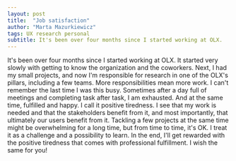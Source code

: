 ```yaml
---
layout: post
title:  "Job satisfaction"
author: "Marta Mazurkiewicz"
tags: UX research personal
subtitle: It's been over four months since I started working at OLX.
---
```

It's been over four months since I started working at OLX. It started very slowly with getting to know the organization and the coworkers. Next, I had my small projects, and now I'm responsible for research in one of the OLX's pillars, including a few teams. More responsibilities mean more work. I can't remember the last time I was this busy. Sometimes after a day full of meetings and completing task after task, I am exhausted. And at the same time, fulfilled and happy. I call it positive tiredness.  I see that my work is needed and that the stakeholders benefit from it, and most importantly, that ultimately our users benefit from it. Tackling a few projects at the same time might be overwhelming for a long time, but from time to time, it's OK. I treat it as a challenge and a possibility to learn. In the end, I'll get rewarded with the positive tiredness that comes with professional fulfillment. I wish the same for you!
